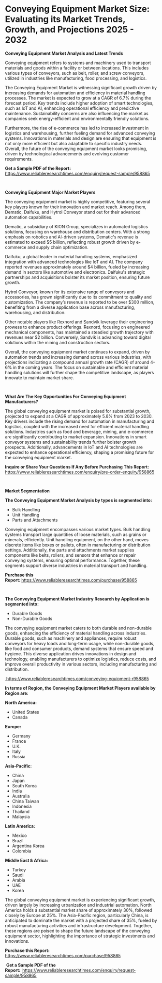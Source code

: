 <p><h1>Conveying Equipment Market Size: Evaluating its Market Trends, Growth, and Projections 2025 - 2032</h1></p><p><strong>Conveying Equipment Market Analysis and Latest Trends</strong></p>
<p><p>Conveying equipment refers to systems and machinery used to transport materials and goods within a facility or between locations. This includes various types of conveyors, such as belt, roller, and screw conveyors, utilized in industries like manufacturing, food processing, and logistics. </p><p>The Conveying Equipment Market is witnessing significant growth driven by increasing demands for automation and efficiency in material handling processes. The market is expected to grow at a CAGR of 6.7% during the forecast period. Key trends include higher adoption of smart technologies, such as IoT and AI, enhancing operational efficiency and predictive maintenance. Sustainability concerns are also influencing the market as companies seek energy-efficient and environmentally friendly solutions. </p><p>Furthermore, the rise of e-commerce has led to increased investment in logistics and warehousing, further fueling demand for advanced conveying systems. Innovations in materials and design are ensuring that equipment is not only more efficient but also adaptable to specific industry needs. Overall, the future of the conveying equipment market looks promising, driven by technological advancements and evolving customer requirements.</p></p>
<p><strong>Get a Sample PDF of the Report:&nbsp;</strong> <a href="https://www.reliableresearchtimes.com/enquiry/request-sample/958865?utm_campaign=2199&utm_medium=2&utm_source=Github&utm_content=ia&utm_term=17042025&utm_id=conveying-equipment">https://www.reliableresearchtimes.com/enquiry/request-sample/958865</a></p>
<p>&nbsp;</p>
<p><strong>Conveying Equipment Major Market Players</strong></p>
<p><p>The conveying equipment market is highly competitive, featuring several key players known for their innovation and market reach. Among them, Dematic, Daifuku, and Hytrol Conveyor stand out for their advanced automation capabilities.</p><p>Dematic, a subsidiary of KION Group, specializes in automated logistics solutions, focusing on warehouse and distribution centers. With a strong emphasis on robotics and AI-driven systems, Dematic's revenue is estimated to exceed $5 billion, reflecting robust growth driven by e-commerce and supply chain optimization.</p><p>Daifuku, a global leader in material handling systems, emphasized integration with advanced technologies like IoT and AI. The company reported revenues approximately around $4 billion, fueled by increasing demand in sectors like automotive and electronics. Daifuku's strategic partnerships and acquisitions bolster its market position, ensuring future growth.</p><p>Hytrol Conveyor, known for its extensive range of conveyors and accessories, has grown significantly due to its commitment to quality and customization. The company’s revenue is reported to be over $300 million, benefiting from a diverse application base across manufacturing, warehousing, and distribution.</p><p>Other notable players like Rexnord and Sandvik leverage their engineering prowess to enhance product offerings. Rexnord, focusing on engineered mechanical components, has maintained a steadied growth trajectory with revenues near $2 billion. Conversely, Sandvik is advancing toward digital solutions within the mining and construction sectors.</p><p>Overall, the conveying equipment market continues to expand, driven by automation trends and increasing demand across various industries, with projections indicating a compound annual growth rate (CAGR) of around 4-6% in the coming years. The focus on sustainable and efficient material handling solutions will further shape the competitive landscape, as players innovate to maintain market share.</p></p>
<p>&nbsp;</p>
<p><strong>What Are The Key Opportunities For Conveying Equipment Manufacturers?</strong></p>
<p><p>The global conveying equipment market is poised for substantial growth, projected to expand at a CAGR of approximately 5.6% from 2023 to 2030. Key drivers include the rising demand for automation in manufacturing and logistics, coupled with the increased need for efficient material handling solutions. Industries such as food and beverage, mining, and e-commerce are significantly contributing to market expansion. Innovations in smart conveyor systems and sustainability trends further bolster growth prospects. Additionally, advancements in IoT and AI technologies are expected to enhance operational efficiency, shaping a promising future for the conveying equipment market.</p></p>
<p><strong>Inquire or Share Your Questions If Any Before Purchasing This Report:</strong> <a href="https://www.reliableresearchtimes.com/enquiry/pre-order-enquiry/958865?utm_campaign=2199&utm_medium=2&utm_source=Github&utm_content=ia&utm_term=17042025&utm_id=conveying-equipment">https://www.reliableresearchtimes.com/enquiry/pre-order-enquiry/958865</a></p>
<p>&nbsp;</p>
<p><strong>Market Segmentation</strong></p>
<p><strong>The Conveying Equipment Market Analysis by types is segmented into:</strong></p>
<p><ul><li>Bulk Handling</li><li>Unit Handling</li><li>Parts and Attachments</li></ul></p>
<p><p>Conveying equipment encompasses various market types. Bulk handling systems transport large quantities of loose materials, such as grains or minerals, efficiently. Unit handling equipment, on the other hand, moves discrete items like boxes or pallets, often in manufacturing or distribution settings. Additionally, the parts and attachments market supplies components like belts, rollers, and sensors that enhance or repair conveying systems, ensuring optimal performance. Together, these segments support diverse industries in material transport and handling.</p></p>
<p><strong>Purchase this Report:&nbsp;</strong><a href="https://www.reliableresearchtimes.com/purchase/958865?utm_campaign=2199&utm_medium=2&utm_source=Github&utm_content=ia&utm_term=17042025&utm_id=conveying-equipment">https://www.reliableresearchtimes.com/purchase/958865</a></p>
<p>&nbsp;</p>
<p><strong>The Conveying Equipment Market Industry Research by Application is segmented into:</strong></p>
<p><ul><li>Durable Goods</li><li>Non-Durable Goods</li></ul></p>
<p><p>The conveying equipment market caters to both durable and non-durable goods, enhancing the efficiency of material handling across industries. Durable goods, such as machinery and appliances, require robust conveyors for heavy loads and long-term usage, while non-durable goods, like food and consumer products, demand systems that ensure speed and hygiene. This diverse application drives innovations in design and technology, enabling manufacturers to optimize logistics, reduce costs, and improve overall productivity in various sectors, including manufacturing and distribution.</p></p>
<p><a href="https://www.reliableresearchtimes.com/conveying-equipment-r958865?utm_campaign=2199&utm_medium=2&utm_source=Github&utm_content=ia&utm_term=17042025&utm_id=conveying-equipment">&nbsp;https://www.reliableresearchtimes.com/conveying-equipment-r958865</a></p>
<p><strong>In terms of Region, the Conveying Equipment Market Players available by Region are:</strong></p>
<p>
    <p> <strong> North America: </strong>
        <ul>
            <li>United States</li>
            <li>Canada</li>
        </ul>
        </p> 
    <p> <strong> Europe: </strong>
        <ul>
            <li>Germany</li>
            <li>France</li>
            <li>U.K.</li>
            <li>Italy</li>
            <li>Russia</li>
        </ul>
        </p> 
    <p> <strong> Asia-Pacific: </strong>
        <ul>
            <li>China</li>
            <li>Japan</li>
            <li>South Korea</li>
            <li>India</li>
            <li>Australia</li>
            <li>China Taiwan</li>
            <li>Indonesia</li>
            <li>Thailand</li>
            <li>Malaysia</li>
        </ul>
        </p> 
    <p> <strong> Latin America: </strong>
        <ul>
            <li>Mexico</li>
            <li>Brazil</li>
            <li>Argentina Korea</li>
            <li>Colombia</li>
        </ul>
        </p> 
    <p> <strong> Middle East & Africa: </strong>
        <ul>
            <li>Turkey</li>
            <li>Saudi</li>
            <li>Arabia</li>
            <li>UAE</li>
            <li>Korea</li>
        </ul>
    </p>
    </p>
<p><p>The global conveying equipment market is experiencing significant growth, driven largely by increasing urbanization and industrial automation. North America holds a substantial market share of approximately 30%, followed closely by Europe at 25%. The Asia-Pacific region, particularly China, is anticipated to dominate the market with a projected share of 35%, fueled by robust manufacturing activities and infrastructure development. Together, these regions are poised to shape the future landscape of the conveying equipment sector, highlighting the importance of strategic investments and innovations.</p></p>
<p><strong>Purchase this Report: </strong><a href="https://www.reliableresearchtimes.com/purchase/958865?utm_campaign=2199&utm_medium=2&utm_source=Github&utm_content=ia&utm_term=17042025&utm_id=conveying-equipment">https://www.reliableresearchtimes.com/purchase/958865</a></p>
<p>&nbsp;<strong>Get a Sample PDF of the Report:&nbsp;&nbsp;</strong><a href="https://www.reliableresearchtimes.com/enquiry/request-sample/958865?utm_campaign=2199&utm_medium=2&utm_source=Github&utm_content=ia&utm_term=17042025&utm_id=conveying-equipment">https://www.reliableresearchtimes.com/enquiry/request-sample/958865</a></p>
<p><strong></strong></p>
<p><p></p><p></p><p></p></p>